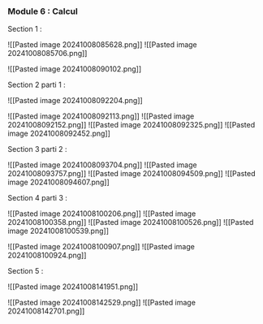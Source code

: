 



### Module 6 : Calcul

Section 1 :

![[Pasted image 20241008085628.png]]
![[Pasted image 20241008085706.png]]


![[Pasted image 20241008090102.png]]


Section 2 parti 1 :

![[Pasted image 20241008092204.png]]


 ![[Pasted image 20241008092113.png]]
![[Pasted image 20241008092152.png]]
![[Pasted image 20241008092325.png]]
![[Pasted image 20241008092452.png]]

Section 3 parti 2 : 

![[Pasted image 20241008093704.png]]
![[Pasted image 20241008093757.png]]
![[Pasted image 20241008094509.png]]
![[Pasted image 20241008094607.png]]

Section 4 parti 3 : 

![[Pasted image 20241008100206.png]]
![[Pasted image 20241008100358.png]]
![[Pasted image 20241008100526.png]]
![[Pasted image 20241008100539.png]]

![[Pasted image 20241008100907.png]]
![[Pasted image 20241008100924.png]]


Section 5 : 


![[Pasted image 20241008141951.png]]

![[Pasted image 20241008142529.png]]
![[Pasted image 20241008142701.png]]

